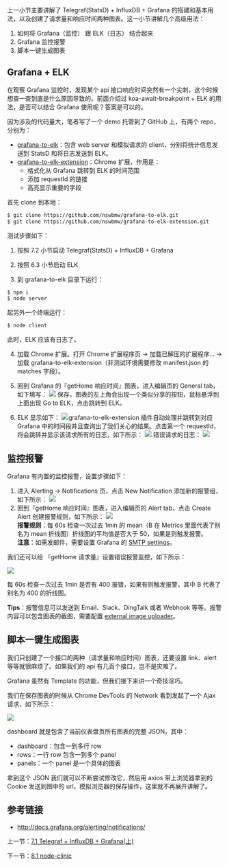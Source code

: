上一小节主要讲解了 Telegraf(StatsD) + InfluxDB + Grafana 的搭建和基本用法，以及创建了请求量和响应时间两种图表。这一小节讲解几个高级用法：

1. 如何将 Grafana（监控） 跟 ELK（日志） 结合起来
2. Grafana 监控报警
3. 脚本一键生成图表

## Grafana + ELK

在观察 Grafana 监控时，发现某个 api 接口响应时间突然有一个尖刺，这个时候想查一查到底是什么原因导致的。前面介绍过 koa-await-breakpoint + ELK 的用法，是否可以结合 Grafana 使用呢？答案是可以的。

因为涉及的代码量大，笔者写了一个 demo 托管到了 GitHub 上，有两个 repo，分别为：

- [grafana-to-elk](https://github.com/nswbmw/grafana-to-elk)：包含 web server 和模拟请求的 client，分别将统计信息发送到 StatsD 和将日志发送到 ELK。
- [grafana-to-elk-extension](https://github.com/nswbmw/grafana-to-elk-extension)：Chrome 扩展，作用是：
  - 格式化从 Grafana 跳转到 ELK 的时间范围
  - 添加 requestId 的链接
  - 高亮显示重要的字段

首先 clone 到本地：

```sh
$ git clone https://github.com/nswbmw/grafana-to-elk.git
$ git clone https://github.com/nswbmw/grafana-to-elk-extension.git
```

测试步骤如下：

1. 按照 7.2 小节启动 Telegraf(StatsD) + InfluxDB + Grafana

2. 按照 6.3 小节启动 ELK

3. 到 grafana-to-elk 目录下运行：
  ```sh
  $ npm i
  $ node server
  ```
  起另外一个终端运行：
  ```sh
  $ node client
  ```
  此时，ELK 应该有日志了。

4. 加载 Chrome 扩展。打开 Chrome 扩展程序页 -> 加载已解压的扩展程序... -> 加载 grafana-to-elk-extension（非测试环境需要修改 manifest.json 的 matches 字段）。

5. 回到 Grafana 的『getHome 响应时间』图表，进入编辑页的 General tab，如下填写：
  ![](./assets/7.2.1.png)
  保存，图表的左上角会出现一个类似分享的按钮，鼠标悬浮到上面出现 Go to ELK，点击跳转到 ELK。

6. ELK 显示如下：
  ![](./assets/7.2.2.png)grafana-to-elk-extension 插件自动处理并跳转到对应 Grafana 中的时间段并且查询出了我们关心的结果。点击第一个 requestId，将会跳转并显示该请求所有的日志，如下所示：
  ![](./assets/7.2.3.png)
  错误请求的日志：
  ![](./assets/7.2.4.png)

## 监控报警

Grafana 有内置的监控报警，设置步骤如下：

1. 进入 Alerting -> Notifications 页，点击 New Notification 添加新的报警组，如下所示：
  ![](./assets/7.2.5.png)
2. 回到『getHome 响应时间』图表，进入编辑页的 Alert tab，点击 Create Alert 创建报警规则，如下所示：
  ![](./assets/7.2.6.png)  
  **报警规则**：每 60s 检查一次过去 1min 的 mean（B 在 Metrics 里面代表了别名为 mean 折线图）折线图的平均值是否大于 50，如果是则触发报警。  
  **注意**：如需发邮件，需要设置 Grafana 的 [SMTP settings](http://docs.grafana.org/installation/configuration/#smtp)。

我们还可以给 『getHome 请求量』设置错误报警监控，如下所示：

![](./assets/7.2.7.png)

每 60s 检查一次过去 1min 是否有 400 报错，如果有则触发报警，其中 B 代表了别名为 400 的折线图。 

**Tips**：报警信息可以发送到 Email、Slack、DingTalk 或者 Webhook 等等。报警内容可以包含图表的截图，需要配置 [external image uploader](http://docs.grafana.org/installation/configuration/#external-image-storage)。

## 脚本一键生成图表

我们只创建了一个接口的两种（请求量和响应时间）图表，还要设置 link、alert 等等就很麻烦了。如果我们的 api 有几百个接口，岂不是灾难了。

Grafana 虽然有 Template 的功能，但我们接下来讲一个奇技淫巧。

我们在保存图表的时候从 Chrome DevTools 的 Network 看到发起了一个 Ajax 请求，如下所示：

![](./assets/7.2.8.png)

dashboard 就是包含了当前仪表盘页所有图表的完整 JSON，其中：

- dashboard：包含一到多行 row
- rows：一行 row 包含一到多个 panel
- panels：一个 panel 是一个具体的图表

拿到这个 JSON 我们就可以不断尝试修改它，然后用 axios 带上浏览器拿到的 Cookie 发送到图中的 url，模拟浏览器的保存操作，这里就不再展开讲解了。

## 参考链接

- http://docs.grafana.org/alerting/notifications/

上一节：[7.1 Telegraf + InfluxDB + Grafana(上)](https://github.com/nswbmw/node-in-debugging/blob/master/7.1%20Telegraf%20%2B%20InfluxDB%20%2B%20Grafana(%E4%B8%8A).md)

下一节：[8.1 node-clinic](https://github.com/nswbmw/node-in-debugging/blob/master/8.1%20node-clinic.md)

